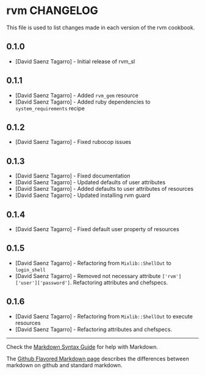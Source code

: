 rvm CHANGELOG
=============

This file is used to list changes made in each version of the rvm cookbook.

0.1.0
-----
- [David Saenz Tagarro] - Initial release of rvm_sl

0.1.1
-----
- [David Saenz Tagarro] - Added `rvm_gem` resource
- [David Saenz Tagarro] - Added ruby dependencies to `system_requirements` recipe

0.1.2
-----
- [David Saenz Tagarro] - Fixed rubocop issues

0.1.3
-----
- [David Saenz Tagarro] - Fixed documentation
- [David Saenz Tagarro] - Updated defaults of user attributes
- [David Saenz Tagarro] - Added defaults to user attributes of resources
- [David Saenz Tagarro] - Updated installing rvm guard

0.1.4
-----
- [David Saenz Tagarro] - Fixed default user property of resources

0.1.5
-----
- [David Saenz Tagarro] - Refactoring from `Mixlib::ShellOut` to `login_shell`
- [David Saenz Tagarro] - Removed not necessary attribute `['rvm']['user']['password']`.
                          Refactoring attributes and chefspecs.

0.1.6
-----
- [David Saenz Tagarro] - Refactoring from `Mixlib::ShellOut` to execute resources
- [David Saenz Tagarro] - Refactoring attributes and chefspecs.

- - -
Check the [Markdown Syntax Guide](http://daringfireball.net/projects/markdown/syntax) for help with Markdown.

The [Github Flavored Markdown page](http://github.github.com/github-flavored-markdown/) describes the differences between markdown on github and standard markdown.
